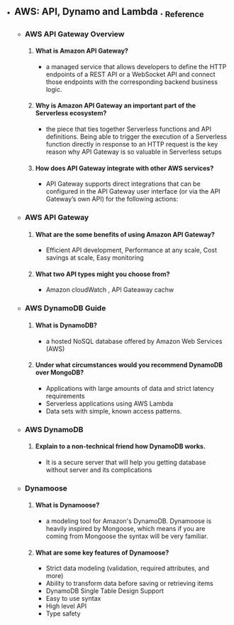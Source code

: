 
- ## AWS: API, Dynamo and Lambda .  [<sub>    Reference </sub>](https://canvas.instructure.com/courses/6888396/discussion_topics/18305203/submit)
   - ### AWS API Gateway Overview
      1. #### What is Amazon API Gateway?
         -  a managed service that allows developers to define the HTTP endpoints of a REST API or a WebSocket API and connect those endpoints with the corresponding backend business logic.
      2. #### Why is Amazon API Gateway an important part of the Serverless ecosystem?
         -  the piece that ties together Serverless functions and API definitions. Being able to trigger the execution of a Serverless function directly in response to an HTTP request is the key reason why API Gateway is so valuable in Serverless setups
      3. #### How does API Gateway integrate with other AWS services?
         - API Gateway supports direct integrations that can be configured in the API Gateway user interface (or via the API Gateway’s own API) for the following actions:
   - ### AWS API Gateway
      1. #### What are the some benefits of using Amazon API Gateway?
         - Efficient API development, Performance at any scale, Cost savings at scale, Easy monitoring
      2. #### What two API types might you choose from?
         - Amazon cloudWatch , API Gateaway cachw
   - ### AWS DynamoDB Guide
      1. #### What is DynamoDB?
         -  a hosted NoSQL database offered by Amazon Web Services (AWS)
      2. #### Under what circumstances would you recommend DynamoDB over MongoDB?
            - Applications with large amounts of data and strict latency requirements
            - Serverless applications using AWS Lambda
            - Data sets with simple, known access patterns.
   - ### AWS DynamoDB
      1. #### Explain to a non-technical friend how DynamoDB works.
         - It is a secure server that will help you getting database without server and its complications
   - ### Dynamoose
      1. #### What is Dynamoose?
         - a modeling tool for Amazon's DynamoDB. Dynamoose is heavily inspired by Mongoose, which means if you are coming from Mongoose the syntax will be very familiar.
      2. #### What are some key features of Dynamoose?
         - Strict data modeling (validation, required attributes, and more)
         - Ability to transform data before saving or retrieving items
         - DynamoDB Single Table Design Support
         - Easy to use syntax
         - High level API
         - Type safety
